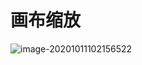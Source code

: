 # 画布缩放

![image-20201011102156522](C:\Users\huxia\AppData\Roaming\Typora\typora-user-images\image-20201011102156522.png)